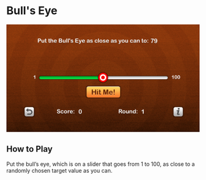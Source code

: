 # Bull's Eye

![Bull's Eye Gameplay](https://github.com/yongching/BullsEye/blob/master/screenshot/gameplay.png)

## How to Play

Put the bull’s eye, which is on a slider that goes from 1 to 100, 
as close to a randomly chosen target value as you can.
